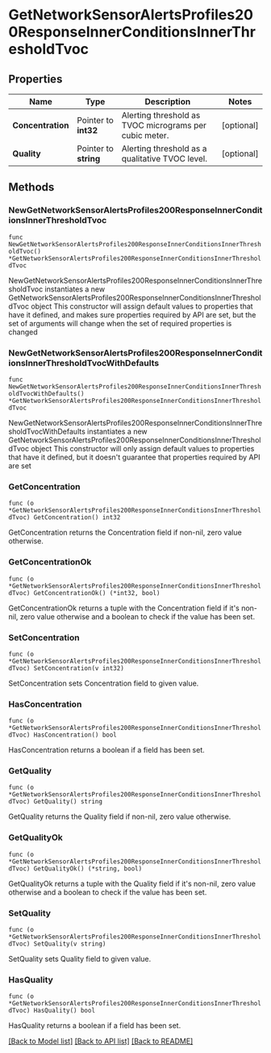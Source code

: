 # GetNetworkSensorAlertsProfiles200ResponseInnerConditionsInnerThresholdTvoc

## Properties

Name | Type | Description | Notes
------------ | ------------- | ------------- | -------------
**Concentration** | Pointer to **int32** | Alerting threshold as TVOC micrograms per cubic meter. | [optional] 
**Quality** | Pointer to **string** | Alerting threshold as a qualitative TVOC level. | [optional] 

## Methods

### NewGetNetworkSensorAlertsProfiles200ResponseInnerConditionsInnerThresholdTvoc

`func NewGetNetworkSensorAlertsProfiles200ResponseInnerConditionsInnerThresholdTvoc() *GetNetworkSensorAlertsProfiles200ResponseInnerConditionsInnerThresholdTvoc`

NewGetNetworkSensorAlertsProfiles200ResponseInnerConditionsInnerThresholdTvoc instantiates a new GetNetworkSensorAlertsProfiles200ResponseInnerConditionsInnerThresholdTvoc object
This constructor will assign default values to properties that have it defined,
and makes sure properties required by API are set, but the set of arguments
will change when the set of required properties is changed

### NewGetNetworkSensorAlertsProfiles200ResponseInnerConditionsInnerThresholdTvocWithDefaults

`func NewGetNetworkSensorAlertsProfiles200ResponseInnerConditionsInnerThresholdTvocWithDefaults() *GetNetworkSensorAlertsProfiles200ResponseInnerConditionsInnerThresholdTvoc`

NewGetNetworkSensorAlertsProfiles200ResponseInnerConditionsInnerThresholdTvocWithDefaults instantiates a new GetNetworkSensorAlertsProfiles200ResponseInnerConditionsInnerThresholdTvoc object
This constructor will only assign default values to properties that have it defined,
but it doesn't guarantee that properties required by API are set

### GetConcentration

`func (o *GetNetworkSensorAlertsProfiles200ResponseInnerConditionsInnerThresholdTvoc) GetConcentration() int32`

GetConcentration returns the Concentration field if non-nil, zero value otherwise.

### GetConcentrationOk

`func (o *GetNetworkSensorAlertsProfiles200ResponseInnerConditionsInnerThresholdTvoc) GetConcentrationOk() (*int32, bool)`

GetConcentrationOk returns a tuple with the Concentration field if it's non-nil, zero value otherwise
and a boolean to check if the value has been set.

### SetConcentration

`func (o *GetNetworkSensorAlertsProfiles200ResponseInnerConditionsInnerThresholdTvoc) SetConcentration(v int32)`

SetConcentration sets Concentration field to given value.

### HasConcentration

`func (o *GetNetworkSensorAlertsProfiles200ResponseInnerConditionsInnerThresholdTvoc) HasConcentration() bool`

HasConcentration returns a boolean if a field has been set.

### GetQuality

`func (o *GetNetworkSensorAlertsProfiles200ResponseInnerConditionsInnerThresholdTvoc) GetQuality() string`

GetQuality returns the Quality field if non-nil, zero value otherwise.

### GetQualityOk

`func (o *GetNetworkSensorAlertsProfiles200ResponseInnerConditionsInnerThresholdTvoc) GetQualityOk() (*string, bool)`

GetQualityOk returns a tuple with the Quality field if it's non-nil, zero value otherwise
and a boolean to check if the value has been set.

### SetQuality

`func (o *GetNetworkSensorAlertsProfiles200ResponseInnerConditionsInnerThresholdTvoc) SetQuality(v string)`

SetQuality sets Quality field to given value.

### HasQuality

`func (o *GetNetworkSensorAlertsProfiles200ResponseInnerConditionsInnerThresholdTvoc) HasQuality() bool`

HasQuality returns a boolean if a field has been set.


[[Back to Model list]](../README.md#documentation-for-models) [[Back to API list]](../README.md#documentation-for-api-endpoints) [[Back to README]](../README.md)


